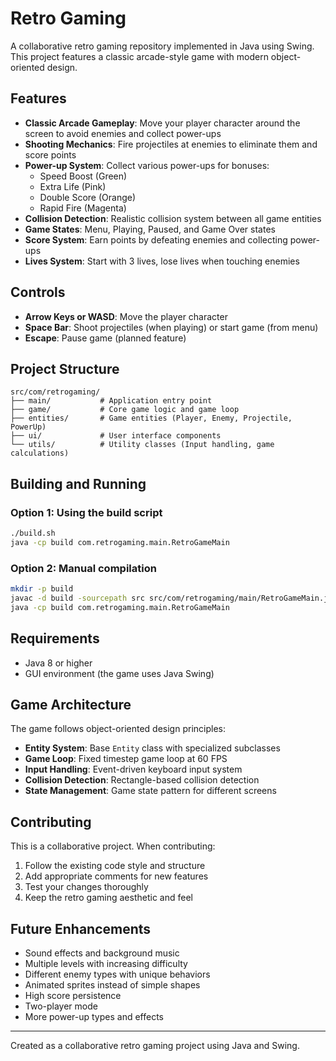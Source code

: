 # Retro Gaming

A collaborative retro gaming repository implemented in Java using Swing. This project features a classic arcade-style game with modern object-oriented design.

## Features

- **Classic Arcade Gameplay**: Move your player character around the screen to avoid enemies and collect power-ups
- **Shooting Mechanics**: Fire projectiles at enemies to eliminate them and score points
- **Power-up System**: Collect various power-ups for bonuses:
  - Speed Boost (Green)
  - Extra Life (Pink)
  - Double Score (Orange)
  - Rapid Fire (Magenta)
- **Collision Detection**: Realistic collision system between all game entities
- **Game States**: Menu, Playing, Paused, and Game Over states
- **Score System**: Earn points by defeating enemies and collecting power-ups
- **Lives System**: Start with 3 lives, lose lives when touching enemies

## Controls

- **Arrow Keys or WASD**: Move the player character
- **Space Bar**: Shoot projectiles (when playing) or start game (from menu)
- **Escape**: Pause game (planned feature)

## Project Structure

```
src/com/retrogaming/
├── main/           # Application entry point
├── game/           # Core game logic and game loop
├── entities/       # Game entities (Player, Enemy, Projectile, PowerUp)
├── ui/             # User interface components
└── utils/          # Utility classes (Input handling, game calculations)
```

## Building and Running

### Option 1: Using the build script
```bash
./build.sh
java -cp build com.retrogaming.main.RetroGameMain
```

### Option 2: Manual compilation
```bash
mkdir -p build
javac -d build -sourcepath src src/com/retrogaming/main/RetroGameMain.java
java -cp build com.retrogaming.main.RetroGameMain
```

## Requirements

- Java 8 or higher
- GUI environment (the game uses Java Swing)

## Game Architecture

The game follows object-oriented design principles:

- **Entity System**: Base `Entity` class with specialized subclasses
- **Game Loop**: Fixed timestep game loop at 60 FPS
- **Input Handling**: Event-driven keyboard input system
- **Collision Detection**: Rectangle-based collision detection
- **State Management**: Game state pattern for different screens

## Contributing

This is a collaborative project. When contributing:

1. Follow the existing code style and structure
2. Add appropriate comments for new features
3. Test your changes thoroughly
4. Keep the retro gaming aesthetic and feel

## Future Enhancements

- Sound effects and background music
- Multiple levels with increasing difficulty
- Different enemy types with unique behaviors
- Animated sprites instead of simple shapes
- High score persistence
- Two-player mode
- More power-up types and effects

---

Created as a collaborative retro gaming project using Java and Swing.
